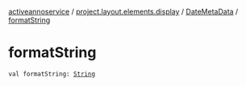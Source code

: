 [activeannoservice](../../index.md) / [project.layout.elements.display](../index.md) / [DateMetaData](index.md) / [formatString](./format-string.md)

# formatString

`val formatString: `[`String`](https://kotlinlang.org/api/latest/jvm/stdlib/kotlin/-string/index.html)